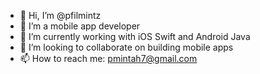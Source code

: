 - 👋 Hi, I’m @pfilmintz
- 👀 I’m a mobile app developer
- 🌱 I’m currently working with iOS Swift and Android Java
- 💞️ I’m looking to collaborate on building mobile apps
- 📫 How to reach me: 
  pmintah7@gmail.com

<!---
pfilmintz/pfilmintz is a ✨ special ✨ repository because its `README.md` (this file) appears on your GitHub profile.
You can click the Preview link to take a look at your changes.
--->
